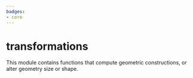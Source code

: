 ```yaml
---
badges:
- core
---
```

# transformations


This module contains functions that compute geometric constructions, or alter geometry size or shape.